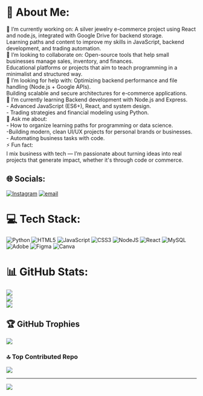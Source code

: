 # 💫 About Me:
🔭 I’m currently working on: A silver jewelry e-commerce project using React and node.js, integrated with Google Drive for backend storage.<br>Learning paths and content to improve my skills in JavaScript, backend development, and trading automation.<br>👯 I’m looking to collaborate on: Open-source tools that help small businesses manage sales, inventory, and finances.<br>Educational platforms or projects that aim to teach programming in a minimalist and structured way.<br>🤝 I’m looking for help with: Optimizing backend performance and file handling (Node.js + Google APIs).<br>Building scalable and secure architectures for e-commerce applications.<br>🌱 I’m currently learning Backend development with Node.js and Express.<br>- Advanced JavaScript (ES6+), React, and system design.<br>- Trading strategies and financial modeling using Python.<br>💬 Ask me about: <br>- How to organize learning paths for programming or data science.<br>-Building modern, clean UI/UX projects for personal brands or businesses.<br>- Automating business tasks with code.<br>⚡ Fun fact:<br>I mix business with tech — I’m passionate about turning ideas into real projects that generate impact, whether it's through code or commerce.


## 🌐 Socials:
[![Instagram](https://img.shields.io/badge/Instagram-%23E4405F.svg?logo=Instagram&logoColor=white)](https://instagram.com/wrong_d_ude) [![email](https://img.shields.io/badge/Email-D14836?logo=gmail&logoColor=white)](mailto:ferpark2@gmail.com) 

# 💻 Tech Stack:
![Python](https://img.shields.io/badge/python-3670A0?style=for-the-badge&logo=python&logoColor=ffdd54) ![HTML5](https://img.shields.io/badge/html5-%23E34F26.svg?style=for-the-badge&logo=html5&logoColor=white) ![JavaScript](https://img.shields.io/badge/javascript-%23323330.svg?style=for-the-badge&logo=javascript&logoColor=%23F7DF1E) ![CSS3](https://img.shields.io/badge/css3-%231572B6.svg?style=for-the-badge&logo=css3&logoColor=white) ![NodeJS](https://img.shields.io/badge/node.js-6DA55F?style=for-the-badge&logo=node.js&logoColor=white) ![React](https://img.shields.io/badge/react-%2320232a.svg?style=for-the-badge&logo=react&logoColor=%2361DAFB) ![MySQL](https://img.shields.io/badge/mysql-4479A1.svg?style=for-the-badge&logo=mysql&logoColor=white) ![Adobe](https://img.shields.io/badge/adobe-%23FF0000.svg?style=for-the-badge&logo=adobe&logoColor=white) ![Figma](https://img.shields.io/badge/figma-%23F24E1E.svg?style=for-the-badge&logo=figma&logoColor=white) ![Canva](https://img.shields.io/badge/Canva-%2300C4CC.svg?style=for-the-badge&logo=Canva&logoColor=white)
# 📊 GitHub Stats:
![](https://github-readme-stats.vercel.app/api?username=NotPhantomsInvalid&theme=dark&hide_border=false&include_all_commits=true&count_private=false)<br/>
![](https://nirzak-streak-stats.vercel.app/?user=NotPhantomsInvalid&theme=dark&hide_border=false)<br/>
![](https://github-readme-stats.vercel.app/api/top-langs/?username=NotPhantomsInvalid&theme=dark&hide_border=false&include_all_commits=true&count_private=false&layout=compact)

## 🏆 GitHub Trophies
![](https://github-profile-trophy.vercel.app/?username=NotPhantomsInvalid&theme=radical&no-frame=false&no-bg=true&margin-w=4)

### 🔝 Top Contributed Repo
![](https://github-contributor-stats.vercel.app/api?username=NotPhantomsInvalid&limit=5&theme=dark&combine_all_yearly_contributions=true)

---
[![](https://visitcount.itsvg.in/api?id=NotPhantomsInvalid&icon=2&color=0)](https://visitcount.itsvg.in)

<!-- Proudly created with GPRM ( https://gprm.itsvg.in ) -->
